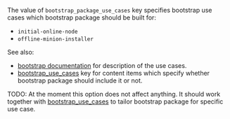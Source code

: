 
The value of `bootstrap_package_use_cases` key specifies bootstrap
use cases which bootstrap package should be built for:
*   `initial-online-node`
*   `offline-minion-installer`

See also:
*   [bootstrap documentation][1] for description of the use cases.
*   [bootstrap_use_cases][2] key for content items which specify
    whether bootstrap package should include it or not.

TODO: At the moment this option does not affect anything.
It should work together with [bootstrap_use_cases][2] to tailor bootstrap
package for specific use case.

[1]: /docs/bootstrap/readme.md
[2]: /docs/pillars/common/system_resources/_id/bootstrap_use_cases.md


